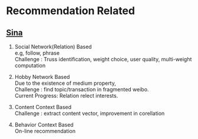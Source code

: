 # Recommendation Related
## [Sina](http://www.wbrecom.com/?p=4)
1. Social Network(Relation) Based  
	e.g, follow, phrase  
	Challenge : Truss identification, weight choice, user quality, multi-weight computation  

2. Hobby Network Based  
	Due to the existence of medium property,  
    Challenge : find topic/transaction in fragmented weibo.  
    Current Progress: Relation relect interests.  

3. Content Context Based  
	Challenge : extract content vector, improvement in corellation  

4. Behavior Context Based  
	On-line recommendation  
